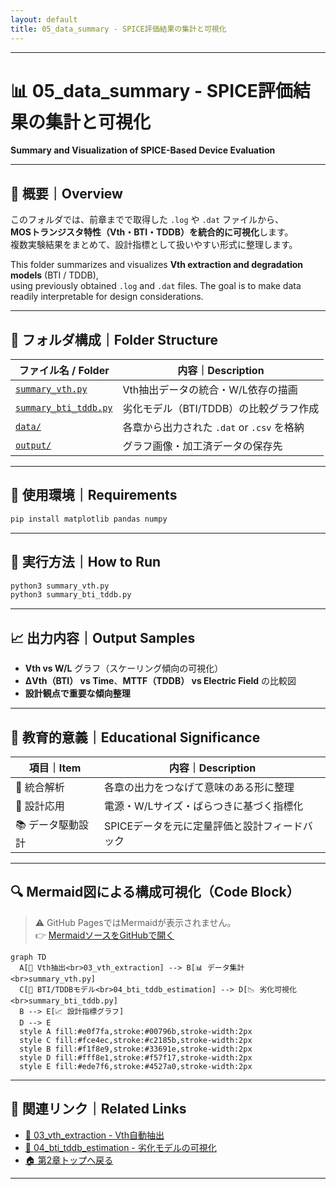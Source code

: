 ```yaml
---
layout: default
title: 05_data_summary - SPICE評価結果の集計と可視化
---
```


---

# 📊 05_data_summary - SPICE評価結果の集計と可視化  
**Summary and Visualization of SPICE-Based Device Evaluation**

---

## 📄 概要｜Overview

このフォルダでは、前章までで取得した `.log` や `.dat` ファイルから、  
**MOSトランジスタ特性（Vth・BTI・TDDB）を統合的に可視化**します。  
複数実験結果をまとめて、設計指標として扱いやすい形式に整理します。

This folder summarizes and visualizes **Vth extraction and degradation models** (BTI / TDDB),  
using previously obtained `.log` and `.dat` files. The goal is to make data readily interpretable for design considerations.

---

## 📁 フォルダ構成｜Folder Structure

| ファイル名 / Folder | 内容｜Description |
|---------------------|------------------------------------------------|
| [`summary_vth.py`](./summary_vth.py) | Vth抽出データの統合・W/L依存の描画 |
| [`summary_bti_tddb.py`](./summary_bti_tddb.py) | 劣化モデル（BTI/TDDB）の比較グラフ作成 |
| [`data/`](./data/) | 各章から出力された `.dat` or `.csv` を格納 |
| [`output/`](./output/) | グラフ画像・加工済データの保存先 |

---

## 🔧 使用環境｜Requirements

```bash
pip install matplotlib pandas numpy
```

---

## 🚀 実行方法｜How to Run

```bash
python3 summary_vth.py
python3 summary_bti_tddb.py
```

---

## 📈 出力内容｜Output Samples

- **Vth vs W/L** グラフ（スケーリング傾向の可視化）
- **ΔVth（BTI） vs Time**、**MTTF（TDDB） vs Electric Field** の比較図
- **設計観点で重要な傾向整理**

---

## 🧠 教育的意義｜Educational Significance

| 項目｜Item | 内容｜Description |
|--------|---------------------------|
| 🧪 統合解析 | 各章の出力をつなげて意味のある形に整理 |
| 📏 設計応用 | 電源・W/Lサイズ・ばらつきに基づく指標化 |
| 📚 データ駆動設計 | SPICEデータを元に定量評価と設計フィードバック |

---

## 🔍 Mermaid図による構成可視化（Code Block）

> ⚠️ GitHub PagesではMermaidが表示されません。  
> 👉 [MermaidソースをGitHubで開く](./device_eval_summary.mmd)

```mermaid
graph TD
  A[📘 Vth抽出<br>03_vth_extraction] --> B[📊 データ集計<br>summary_vth.py]
  C[📘 BTI/TDDBモデル<br>04_bti_tddb_estimation] --> D[📉 劣化可視化<br>summary_bti_tddb.py]
  B --> E[📈 設計指標グラフ]
  D --> E
  style A fill:#e0f7fa,stroke:#00796b,stroke-width:2px
  style C fill:#fce4ec,stroke:#c2185b,stroke-width:2px
  style B fill:#f1f8e9,stroke:#33691e,stroke-width:2px
  style D fill:#fff8e1,stroke:#f57f17,stroke-width:2px
  style E fill:#ede7f6,stroke:#4527a0,stroke-width:2px
```

---

## 🔗 関連リンク｜Related Links

- [📘 03_vth_extraction - Vth自動抽出](../03_vth_extraction/README.md)
- [📘 04_bti_tddb_estimation - 劣化モデルの可視化](../04_bti_tddb_estimation/README.md)
- [🏠 第2章トップへ戻る](../README.md)

---
